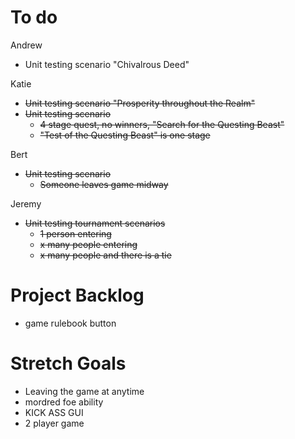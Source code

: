 # To do

Andrew 
 - Unit testing scenario "Chivalrous Deed"

Katie 
 - ~~Unit testing scenario "Prosperity throughout the Realm"~~
 - ~~Unit testing scenario~~
   - ~~4 stage quest, no winners, "Search for the Questing Beast"~~
   - ~~"Test of the Questing Beast" is one stage~~

Bert
 - ~~Unit testing scenario~~
   - ~~Someone leaves game midway~~

Jeremy
 - ~~Unit testing tournament scenarios~~
   - ~~1 person entering~~
   - ~~x many people entering~~
   - ~~x many people and there is a tie~~

# Project Backlog
- game rulebook button

# Stretch Goals
- Leaving the game at anytime
- mordred foe ability
- KICK ASS GUI
- 2 player game